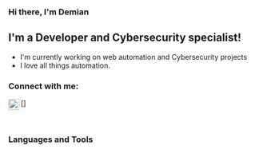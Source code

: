 ### Hi there, I'm Demian 

## I'm a Developer and Cybersecurity specialist!
- I'm currently working on web automation and Cybersecurity projects
- I love all things automation.

### Connect with me: 

[<img align="left" alt="Demian Jennings" width="22px" src="https://avatars.githubusercontent.com/u/31359815?s=400&u=180a366646dabac4f3bdb517bc149b53e98f76e3&v=4"/>]



<br />

### Languages and Tools



[linkedin]: https://www.linkedin.com/in/demian-jennings-901734212/